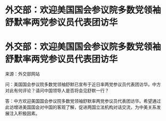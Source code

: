 # 外交部：欢迎美国国会参议院多数党领袖舒默率两党参议员代表团访华

# 外交部：欢迎美国国会参议院多数党领袖舒默率两党参议员代表团访华

来源：外交部网站

问：美国国会参议院多数党领袖舒默已宣布于近日率两党参议员代表团访华。中方对此有何评论？请问中国领导人是否将会见舒默一行？

答：中方欢迎美国国会参议院多数党领袖舒默率两党参议员代表团访华。希望通过此访增进美国国会对中国的客观了解，促进两国立法机构对话交流，为中美关系发展注入积极因素。

